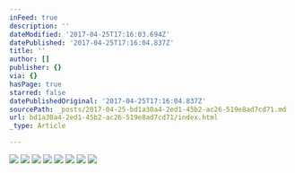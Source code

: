 ```yaml
---
inFeed: true
description: ''
dateModified: '2017-04-25T17:16:03.694Z'
datePublished: '2017-04-25T17:16:04.837Z'
title: ''
author: []
publisher: {}
via: {}
hasPage: true
starred: false
datePublishedOriginal: '2017-04-25T17:16:04.837Z'
sourcePath: _posts/2017-04-25-bd1a30a4-2ed1-45b2-ac26-519e8ad7cd71.md
url: bd1a30a4-2ed1-45b2-ac26-519e8ad7cd71/index.html
_type: Article

---
```

![](https://the-grid-user-content.s3-us-west-2.amazonaws.com/7115aae2-16f4-4f5e-a5a5-8155b442bb77.jpg)
![](https://the-grid-user-content.s3-us-west-2.amazonaws.com/b63feb3d-6c8d-4300-bb83-572aa10bcfc2.png)
![](https://the-grid-user-content.s3-us-west-2.amazonaws.com/d5992eee-366b-480e-9866-c8256028d558.jpg)
![](https://the-grid-user-content.s3-us-west-2.amazonaws.com/ae54b0aa-e4f7-4fff-aee3-6c4a46707094.png)
![](https://the-grid-user-content.s3-us-west-2.amazonaws.com/ab28f1ea-3058-408d-affd-63fcf8900319.jpg)
![](https://the-grid-user-content.s3-us-west-2.amazonaws.com/454ff23a-2f20-42b1-9f48-523808e6b39f.jpg)
![](https://the-grid-user-content.s3-us-west-2.amazonaws.com/d67f88cd-8568-4a8b-a2a2-4887d2549ed9.jpg)
![](https://the-grid-user-content.s3-us-west-2.amazonaws.com/ba3cfacd-44e6-4fa6-8389-f27c047a464a.jpg)